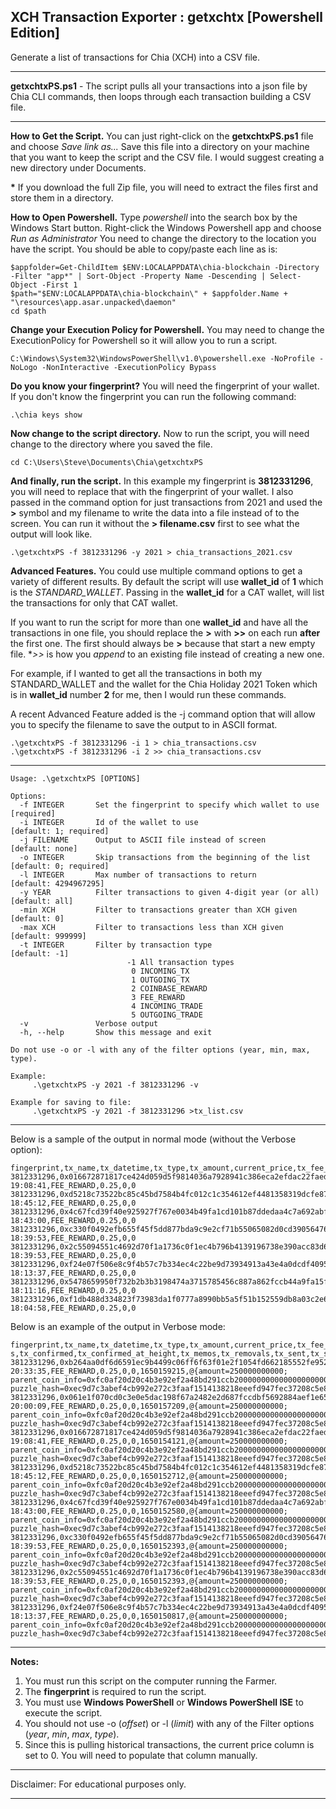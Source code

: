 ## XCH Transaction Exporter : getxchtx [Powershell Edition]

Generate a list of transactions for Chia (XCH) into a CSV file.

---

**getxchtxPS.ps1** - The script pulls all your transactions into a json file by Chia CLI commands, then loops through each transaction building a CSV file. 

---

**How to Get the Script.**
You can just right-click on the **getxchtxPS.ps1** file and choose _Save link as..._ Save this file into a directory on your machine that you want to keep the script and the CSV file. I would suggest creating a new directory under Documents. 

**\*** If you download the full Zip file, you will need to extract the files first and store them in a directory.


**How to Open Powershell.**
Type _powershell_ into the search box by the Windows Start button.
Right-click the Windows Powershell app and choose _Run as Administrator_
You need to change the directory to the location you have the script. 
You should be able to copy/paste each line as is:

```
$appfolder=Get-ChildItem $ENV:LOCALAPPDATA\chia-blockchain -Directory -Filter "app*" | Sort-Object -Property Name -Descending | Select-Object -First 1
$path="$ENV:LOCALAPPDATA\chia-blockchain\" + $appfolder.Name + "\resources\app.asar.unpacked\daemon"
cd $path
```

**Change your Execution Policy for Powershell.** You may need to change the ExecutionPolicy for Powershell so it will allow you to run a script.

```
C:\Windows\System32\WindowsPowerShell\v1.0\powershell.exe -NoProfile -NoLogo -NonInteractive -ExecutionPolicy Bypass
```

**Do you know your fingerprint?**
You will need the fingerprint of your wallet. If you don't know the fingerprint you can run the following command:

```
.\chia keys show
```
**Now change to the script directory.**
Now to run the script, you will need change to the directory where you saved the file.

```
cd C:\Users\Steve\Documents\Chia\getxchtxPS
```

**And finally, run the script.**
In this example my fingerprint is **3812331296**, you will need to replace that with the fingerprint of your wallet. I also passed in the command option for just transactions from 2021 and used the **>** symbol and my filename to write the data into a file instead of to the screen. You can run it without the **> filename.csv** first to see what the output will look like.

```
.\getxchtxPS -f 3812331296 -y 2021 > chia_transactions_2021.csv
```

**Advanced Features.**
You could use multiple command options to get a variety of different results. By default the script will use **wallet_id** of **1** which is the _STANDARD\_WALLET_. Passing in the **wallet_id** for a CAT wallet, will list the transactions for only that CAT wallet.

If you want to run the script for more than one **wallet_id** and have all the transactions in one file, you should replace the **>** with **>>** on each run **after** the first one. The first should always be **>** because that start a new empty file. **>>* is how you _append_ to an existing file instead of creating a new one.

For example, if I wanted to get all the transactions in both my STANDARD_WALLET and the wallet for the Chia Holiday 2021 Token which is in **wallet_id** number **2** for me, then I would run these commands.

A recent Advanced Feature added is the -j command option that will allow you to specify the filename to save the output to in ASCII format.
```
.\getxchtxPS -f 3812331296 -i 1 > chia_transactions.csv
.\getxchtxPS -f 3812331296 -i 2 >> chia_transactions.csv
```

---

```
Usage: .\getxchtxPS [OPTIONS]

Options:
  -f INTEGER       Set the fingerprint to specify which wallet to use  [required]
  -i INTEGER       Id of the wallet to use                             [default: 1; required]
  -j FILENAME      Output to ASCII file instead of screen              [default: none]
  -o INTEGER       Skip transactions from the beginning of the list    [default: 0; required]
  -l INTEGER       Max number of transactions to return                [default: 4294967295]
  -y YEAR          Filter transactions to given 4-digit year (or all)  [default: all]
  -min XCH         Filter to transactions greater than XCH given       [default: 0]
  -max XCH         Filter to transactions less than XCH given          [default: 999999]
  -t INTEGER       Filter by transaction type                          [default: -1]
                          -1 All transaction types
                           0 INCOMING_TX
                           1 OUTGOING_TX
                           2 COINBASE_REWARD
                           3 FEE_REWARD
                           4 INCOMING_TRADE
                           5 OUTGOING_TRADE
  -v               Verbose output
  -h, --help       Show this message and exit

Do not use -o or -l with any of the filter options (year, min, max, type).

Example:
     .\getxchtxPS -y 2021 -f 3812331296 -v

Example for saving to file:
     .\getxchtxPS -y 2021 -f 3812331296 >tx_list.csv

```

---

Below is a sample of the output in normal mode (without the Verbose option):

```
fingerprint,tx_name,tx_datetime,tx_type,tx_amount,current_price,tx_fee_amount
3812331296,0x016672871817ce424d059d5f9814036a7928941c386eca2efdac22faed39f40f,04/16/2022 19:08:41,FEE_REWARD,0.25,0,0
3812331296,0xd5218c73522bc85c45bd7584b4fc012c1c354612ef4481358319dcfe871f89c8,04/16/2022 18:45:12,FEE_REWARD,0.25,0,0
3812331296,0x4c67fcd39f40e925927f767e0034b49fa1cd101b87ddedaa4c7a692abf636211,04/16/2022 18:43:00,FEE_REWARD,0.25,0,0
3812331296,0xc330f0492efb655f45f5dd877bda9c9e2cf71b55065082d0cd39056476dd45c0,04/16/2022 18:39:53,FEE_REWARD,0.25,0,0
3812331296,0x2c55094551c4692d70f1a1736c0f1ec4b796b4139196738e390acc83d644f501,04/16/2022 18:39:53,FEE_REWARD,0.25,0,0
3812331296,0xf24e07f506e8c9f4b57c7b334ec4c22be9d73934913a43e4a0dcdf409525988c,04/16/2022 18:13:37,FEE_REWARD,0.25,0,0
3812331296,0x5478659950f732b2b3b3198474a3715785456c887a862fccb44a9fa15f4b593b,04/16/2022 18:11:16,FEE_REWARD,0.25,0,0
3812331296,0xf1db488d334823f73983da1f0777a8990bb5a5f51b152559db8a03c2e6ec4f65,04/16/2022 18:04:58,FEE_REWARD,0.25,0,0
```

Below is an example of the output in Verbose mode:

```
fingerprint,tx_name,tx_datetime,tx_type,tx_amount,current_price,tx_fee_amount,tx_created_at_time,tx_addition
s,tx_confirmed,tx_confirmed_at_height,tx_memos,tx_removals,tx_sent,tx_sent_to,tx_spend_bundle,tx_to_address,tx_to_puzzle_hash,tx_trade_id,tx_wallet_id
3812331296,0xb264aa0df6d6591ec9b4499c06ff6f63f01e2f1054fd662185552fe952627a95,04/16/2022 20:33:35,FEE_REWARD,0.25,0,0,1650159215,@{amount=250000000000; parent_coin_info=0xfc0af20d20c4b3e92ef2a48bd291ccb2000000000000000000000000000ce59a; puzzle_hash=0xec9d7c3abef4cb992e272c3faaf1514138218eeefd947fec37208c5e810d85b2},True,845215,,,0,,none,,0xec9d7c3abef4cb992e272c3faaf1514138218eeefd947fec37208c5e810d85b2,none,1
3812331296,0x061e1f070cd0c3e0e5dac198f67a2482e2d687fccdbf5692884aef1e658d759e,04/16/2022 20:00:09,FEE_REWARD,0.25,0,0,1650157209,@{amount=250000000000; parent_coin_info=0xfc0af20d20c4b3e92ef2a48bd291ccb2000000000000000000000000000ce536; puzzle_hash=0xec9d7c3abef4cb992e272c3faaf1514138218eeefd947fec37208c5e810d85b2},True,845115,,,0,,none,,0xec9d7c3abef4cb992e272c3faaf1514138218eeefd947fec37208c5e810d85b2,none,1
3812331296,0x016672871817ce424d059d5f9814036a7928941c386eca2efdac22faed39f40f,04/16/2022 19:08:41,FEE_REWARD,0.25,0,0,1650154121,@{amount=250000000000; parent_coin_info=0xfc0af20d20c4b3e92ef2a48bd291ccb2000000000000000000000000000ce497; puzzle_hash=0xec9d7c3abef4cb992e272c3faaf1514138218eeefd947fec37208c5e810d85b2},True,844952,,,0,,none,,0xec9d7c3abef4cb992e272c3faaf1514138218eeefd947fec37208c5e810d85b2,none,1
3812331296,0xd5218c73522bc85c45bd7584b4fc012c1c354612ef4481358319dcfe871f89c8,04/16/2022 18:45:12,FEE_REWARD,0.25,0,0,1650152712,@{amount=250000000000; parent_coin_info=0xfc0af20d20c4b3e92ef2a48bd291ccb2000000000000000000000000000ce459; puzzle_hash=0xec9d7c3abef4cb992e272c3faaf1514138218eeefd947fec37208c5e810d85b2},True,844892,,,0,,none,,0xec9d7c3abef4cb992e272c3faaf1514138218eeefd947fec37208c5e810d85b2,none,1
3812331296,0x4c67fcd39f40e925927f767e0034b49fa1cd101b87ddedaa4c7a692abf636211,04/16/2022 18:43:00,FEE_REWARD,0.25,0,0,1650152580,@{amount=250000000000; parent_coin_info=0xfc0af20d20c4b3e92ef2a48bd291ccb2000000000000000000000000000ce458; puzzle_hash=0xec9d7c3abef4cb992e272c3faaf1514138218eeefd947fec37208c5e810d85b2},True,844890,,,0,,none,,0xec9d7c3abef4cb992e272c3faaf1514138218eeefd947fec37208c5e810d85b2,none,1
3812331296,0xc330f0492efb655f45f5dd877bda9c9e2cf71b55065082d0cd39056476dd45c0,04/16/2022 18:39:53,FEE_REWARD,0.25,0,0,1650152393,@{amount=250000000000; parent_coin_info=0xfc0af20d20c4b3e92ef2a48bd291ccb2000000000000000000000000000ce44e; puzzle_hash=0xec9d7c3abef4cb992e272c3faaf1514138218eeefd947fec37208c5e810d85b2},True,844882,,,0,,none,,0xec9d7c3abef4cb992e272c3faaf1514138218eeefd947fec37208c5e810d85b2,none,1
3812331296,0x2c55094551c4692d70f1a1736c0f1ec4b796b4139196738e390acc83d644f501,04/16/2022 18:39:53,FEE_REWARD,0.25,0,0,1650152393,@{amount=250000000000; parent_coin_info=0xfc0af20d20c4b3e92ef2a48bd291ccb2000000000000000000000000000ce44d; puzzle_hash=0xec9d7c3abef4cb992e272c3faaf1514138218eeefd947fec37208c5e810d85b2},True,844882,,,0,,none,,0xec9d7c3abef4cb992e272c3faaf1514138218eeefd947fec37208c5e810d85b2,none,1
3812331296,0xf24e07f506e8c9f4b57c7b334ec4c22be9d73934913a43e4a0dcdf409525988c,04/16/2022 18:13:37,FEE_REWARD,0.25,0,0,1650150817,@{amount=250000000000; parent_coin_info=0xfc0af20d20c4b3e92ef2a48bd291ccb2000000000000000000000000000ce403; puzzle_hash=0xec9d7c3abef4cb992e272c3faaf1514138218eeefd947fec37208c5e810d85b2},True,844807,,,0,,none,,0xec9d7c3abef4cb992e272c3faaf1514138218eeefd947fec37208c5e810d85b2,none,1
```

---

**Notes:**
1. You must run this script on the computer running the Farmer.
2. The **fingerprint** is required to run the script.
3. You must use **Windows PowerShell** or **Windows PowerShell ISE** to execute the script.
4. You should not use -o (_offset_) or -l (_limit_) with any of the Filter options (_year_, _min_, _max_, _type_).
5. Since this is pulling historical transactions, the current price column is set to 0. You will need to populate that column manually.

---
Disclaimer: For educational purposes only.

---
